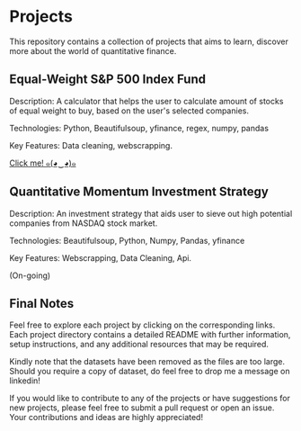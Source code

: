 # Projects
This repository contains a collection of projects that aims to learn, discover more about the world of quantitative finance.

## Equal-Weight S&P 500 Index Fund

Description: A calculator that helps the user to calculate amount of stocks of equal weight to buy, based on the user's selected companies.

Technologies: Python, Beautifulsoup, yfinance, regex, numpy, pandas 

Key Features: Data cleaning, webscrapping.

[Click me! ๑(◕‿◕)๑](https://github.com/chonkykai/Quantitative_Finance/tree/main/Equal_Weight_SMP_500)



## Quantitative Momentum Investment Strategy

Description: An investment strategy that aids user to sieve out high potential companies from NASDAQ stock market.

Technologies: Beautifulsoup, Python, Numpy, Pandas, yfinance 

Key Features: Webscrapping, Data Cleaning, Api.


(On-going)


## Final Notes

Feel free to explore each project by clicking on the corresponding links. Each project directory contains a detailed README with further information, setup instructions, and any additional resources that may be required.

Kindly note that the datasets have been removed as the files are too large. Should you require a copy of dataset, do feel free to drop me a message on linkedin!

If you would like to contribute to any of the projects or have suggestions for new projects, please feel free to submit a pull request or open an issue. Your contributions and ideas are highly appreciated!